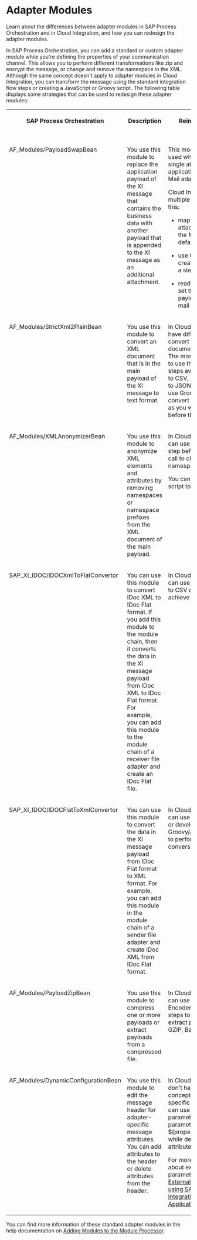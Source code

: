 <!-- loioe402f4a382cb4088a16ef715edc7f956 -->

# Adapter Modules

Learn about the differences between adapter modules in SAP Process Orchestration and in Cloud Integration, and how you can redesign the adapter modules.

In SAP Process Orchestration, you can add a standard or custom adapter module while you're defining the properties of your communication channel. This allows you to perform different transformations like zip and encrypt the message, or change and remove the namespace in the XML. Although the same concept doesn't apply to adapter modules in Cloud Integration, you can transform the message using the standard integration flow steps or creating a JavaScript or Groovy script. The following table displays some strategies that can be used to redesign these adapter modules:


<table>
<tr>
<th valign="top">

SAP Process Orchestration



</th>
<th valign="top">

Description



</th>
<th valign="top">

Reimplementation strategy



</th>
</tr>
<tr>
<td valign="top">

AF\_Modules/PayloadSwapBean



</td>
<td valign="top">

You use this module to replace the application payload of the XI message that contains the business data with another payload that is appended to the XI message as an additional attachment.



</td>
<td valign="top">

This module is normally used while sending a single attachment as the application payload with Mail adapter.

Cloud Integration offers multiple options to handle this:

-   map properties as attachments directly in the Mail adapter by default

-   use Groovy script to create attachments in a step before Mail call

-   read attachments and set them as main payload after sender mail channel




</td>
</tr>
<tr>
<td valign="top">

AF\_Modules/StrictXml2PlainBean



</td>
<td valign="top">

You use this module to convert an XML document that is in the main payload of the XI message to text format.



</td>
<td valign="top">

In Cloud Integration, you have different ways to convert your XML document to text format. The most common way is to use the conversion steps available \(e.g., XML to CSV, XML to EDI, XML to JSON\). You can also use Groovy script to convert the XML message as you want in a step before the adapter call.



</td>
</tr>
<tr>
<td valign="top">

AF\_Modules/XMLAnonymizerBean



</td>
<td valign="top">

You use this module to anonymize XML elements and attributes by removing namespaces or namespace prefixes from the XML document of the main payload.



</td>
<td valign="top">

In Cloud Integration, you can use an XSLT in the step before the adapter call to change/remove the namespaces or prefixes.

You can also use Groovy script to achieve it.



</td>
</tr>
<tr>
<td valign="top">

SAP\_XI\_IDOC/IDOCXmlToFlatConvertor



</td>
<td valign="top">

You can use this module to convert IDoc XML to IDoc Flat format. If you add this module to the module chain, then it converts the data in the XI message payload from IDoc XML to IDoc Flat format. For example, you can add this module to the module chain of a receiver file adapter and create an IDoc Flat file.



</td>
<td valign="top">

In Cloud Integration, you can use the standard XML to CSV converter to achieve it.



</td>
</tr>
<tr>
<td valign="top">

SAP\_XI\_IDOC/IDOCFlatToXmlConvertor



</td>
<td valign="top">

You can use this module to convert the data in the XI message payload from IDoc Flat format to XML format. For example, you can add this module in the module chain of a sender file adapter and create IDoc XML from IDoc Flat format.



</td>
<td valign="top">

In Cloud Integration, you can use an external library or develop a custom Groovy/Javascript script to perform this conversion.



</td>
</tr>
<tr>
<td valign="top">

AF\_Modules/PayloadZipBean



</td>
<td valign="top">

You use this module to compress one or more payloads or extract payloads from a compressed file.



</td>
<td valign="top">

In Cloud Integration, you can use the standard Encoder and Decoder steps to compress or extract payloads in ZIP, GZIP, Base64, or MIME.



</td>
</tr>
<tr>
<td valign="top">

AF\_Modules/DynamicConfigurationBean



</td>
<td valign="top">

You use this module to edit the message header for adapter-specific message attributes. You can add attributes to the header or delete attributes from the header.



</td>
<td valign="top">

In Cloud Integration, you don’t have the same concept of adapter-specific attributes but you can use external parameters or runtime parameters \(e.g., $\{property.queryOptions\}\) while defining dynamic attributes in your adapter.

For more information about external parameters, see the blog [Externalizing parameters using SAP Cloud Platform Integration's Web Application](https://blogs.sap.com/2017/06/20/externalizing-parameters-using-sap-cloud-platform-integrations-web-application/).



</td>
</tr>
</table>

You can find more information of these standard adapter modules in the help documentation on [Adding Modules to the Module Processor](https://help.sap.com/viewer/2462a9a468b1491b91fda1923d23f667/LATEST/en-US/cd5af7c0c994e24fb0d0088443513de2.html).

